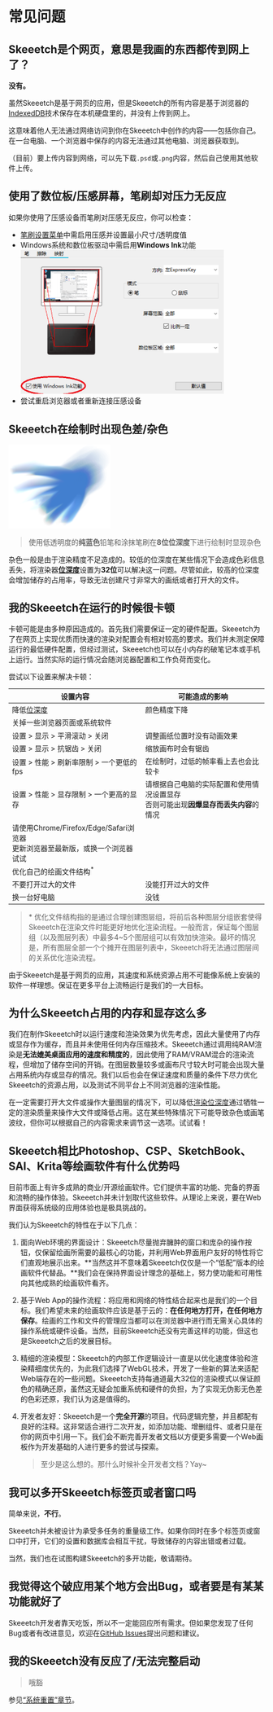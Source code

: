 # 常见问题

## Skeeetch是个网页，意思是我画的东西都传到网上了？

**没有。**

虽然Skeeetch是基于网页的应用，但是Skeeetch的所有内容是基于浏览器的[IndexedDB](https://developer.mozilla.org/zh-CN/docs/Glossary/IndexedDB)技术保存在本机硬盘里的，并没有上传到网上。

这意味着他人无法通过网络访问到你在Skeeetch中创作的内容——包括你自己。在一台电脑、一个浏览器中保存的内容无法通过其他电脑、浏览器获取到。

（目前）要上传内容到网络，可以先下载`.psd`或`.png`内容，然后自己使用其他软件上传。

## 使用了数位板/压感屏幕，笔刷却对压力无反应

如果你使用了压感设备而笔刷对压感无反应，你可以检查：

* [笔刷设置菜单](./brush.md)中需启用压感并设置最小尺寸/透明度值
* Windows系统和数位板驱动中需启用**Windows Ink**功能
  <img src="./images/win-ink.png" width="400"/>
* 尝试重启浏览器或者重新连接压感设备

## Skeeetch在绘制时出现色差/杂色

<img src="./images/dirty-color.png" width="200"/>

> 使用低透明度的**纯蓝色**铅笔和涂抹笔刷在**8位位深度**下进行绘制时显现杂色

杂色一般是由于渲染精度不足造成的。较低的位深度在某些情况下会造成色彩信息丢失，将渲染器[**位深度**](./system.md#位深度)设置为**32位**可以解决这一问题。尽管如此，较高的位深度会增加储存的占用率，导致无法创建尺寸非常大的画纸或者打开大的文件。

## 我的Skeeetch在运行的时候很卡顿

卡顿可能是由多种原因造成的。首先我们需要保证一定的硬件配置。Skeeetch为了在网页上实现优质而快速的渲染对配置会有相对较高的要求。我们并未测定保障运行的最低硬件配置，但经过测试，Skeeetch也可以在小内存的破笔记本或手机上运行。当然实际的运行情况会随浏览器配置和工作负荷而变化。

尝试以下设置来解决卡顿：

| 设置内容                                                     | 可能造成的影响                                               |
| ------------------------------------------------------------ | ------------------------------------------------------------ |
| 降低[位深度](./system.md#位深度)                             | 颜色精度下降                                                 |
| 关掉一些浏览器页面或系统软件                                 |                                                              |
| 设置 > 显示 > 平滑滚动 > 关闭                                | 调整画纸位置时没有动画效果                                   |
| 设置 > 显示 > 抗锯齿 > 关闭                                  | 缩放画布时会有锯齿                                           |
| 设置 > 性能 > 刷新率限制 > 一个更低的fps                     | 在绘制时，过低的帧率看上去也会比较卡                         |
| 设置 > 性能 > 显存限制 > 一个更高的显存                      | 请根据自己电脑的实际配置和使用情况设置显存<br />否则可能出现**因爆显存而丢失内容**的情况 |
| 请使用Chrome/Firefox/Edge/Safari浏览器<br />更新浏览器至最新版，或换一个浏览器试试 |                                                              |
| 优化自己的绘画文件结构<sup>*</sup>                           |                                                              |
| 不要打开过大的文件                                           | 没能打开过大的文件                                           |
| 换一台好电脑                                                 | 没钱                                                         |

> \* 优化文件结构指的是通过合理创建图层组，将前后各种图层分组嵌套使得Skeeetch在渲染文件时能更好地优化渲染流程。一般而言，保证每个图层组（以及图层列表）中最多4~5个图层组可以有效加快渲染。最坏的情况是，所有图层全部一个个摊开在图层列表中，Skeeetch将无法通过图层间的关系优化渲染流程。

由于Skeeetch是基于网页的应用，其速度和系统资源占用不可能像系统上安装的软件一样理想。保证在更多平台上流畅运行是我们的一大目标。

## 为什么Skeeetch占用的内存和显存这么多

我们在制作Skeeetch时以运行速度和渲染效果为优先考虑，因此大量使用了内存或显存作为缓存，而且并未使用任何内存压缩技术。Skeeetch通过调用纯RAM渲染是**无法媲美桌面应用的速度和精度的**，因此使用了RAM/VRAM混合的渲染流程，但增加了储存空间的开销。在图层数量较多或画布尺寸较大时可能会出现大量占用系统内存或显存的情况。我们以后也会在保证速度和质量的条件下尽力优化Skeeetch的资源占用，以及测试不同平台上不同浏览器的渲染性能。

在一定需要打开大文件或操作大量图层的情况下，可以降低[渲染位深度](./system.md#位深度)通过牺牲一定的渲染质量来操作大文件或降低占用。这在某些特殊情况下可能导致杂色或画笔波纹，但你可以根据自己的内容需求来调节这一选项。试试看！

## Skeeetch相比Photoshop、CSP、SketchBook、SAI、Krita等绘画软件有什么优势吗

目前市面上有许多成熟的商业/开源绘画软件。它们提供丰富的功能、完备的界面和流畅的操作体验。Skeeetch并未计划取代这些软件。从理论上来说，要在Web界面获得系统级的应用体验也是极具挑战的。

我们认为Skeeetch的特性在于以下几点：

1. 面向Web环境的界面设计：Skeeetch尽量抛弃臃肿的窗口和庞杂的操作按钮，仅保留绘画所需要的最核心的功能，并利用Web界面用户友好的特性将它们直观地展示出来。**当然这并不意味着Skeeetch仅仅是一个“低配”版本的绘画软件代替品。**我们会在保持界面设计理念的基础上，努力使功能和可用性向其他成熟的绘画软件看齐。

2. 基于Web App的操作流程：将应用和网络的特性结合起来也是我们的一个目标。我们希望未来的绘画软件应该是基于云的：**在任何地方打开，在任何地方保存**。绘画的工作和文件的管理应当都可以在浏览器中进行而无需关心具体的操作系统或硬件设备。当然，目前Skeeetch还没有完善这样的功能，但这也是Skeeetch之后的发展目标。

3. 精细的渲染模型：Skeeetch的内部工作逻辑设计一直是以优化速度体验和渲染精细度优先的，为此我们选择了WebGL技术，开发了一些新的算法来适配Web端存在的一些问题。Skeeetch支持每通道最大32位的渲染模式以保证颜色的精确还原，虽然这无疑会加重系统和硬件的负担，为了实现无伪影无色差的色彩还原，我们认为这是值得的。

4. 开发者友好：Skeeetch是一个**完全开源**的项目。代码逻辑完整，并且都配有良好的注释。这非常适合进行二次开发，如添加功能、增删组件、或者只是在你的网页中引用一下。我们会不断完善开发者文档以方便更多需要一个Web画板作为开发基础的人进行更多的尝试与探索。

   > 至少是这么想的。那什么时候补全开发者文档？Yay~

## 我可以多开Skeeetch标签页或者窗口吗

简单来说，**不行**。

Skeeetch并未被设计为承受多任务的重量级工作。如果你同时在多个标签页或窗口中打开，它们的设置和数据库会相互干扰，导致储存的内容出错或者过载。

当然，我们也在试图构建Skeeetch的多开功能，敬请期待。

## 我觉得这个破应用某个地方会出Bug，或者要是有某某功能就好了

Skeeetch开发者靠天吃饭，所以不一定能回应所有需求。但如果您发现了任何Bug或者有改进意见，欢迎在[GitHub Issues](https://github.com/Iraka-C/Skeeetch/issues)提出问题和建议。

## 我的Skeeetch没有反应了/无法完整启动

> 哦豁

参见[“系统重置”章节](./system.md#系统重置)。